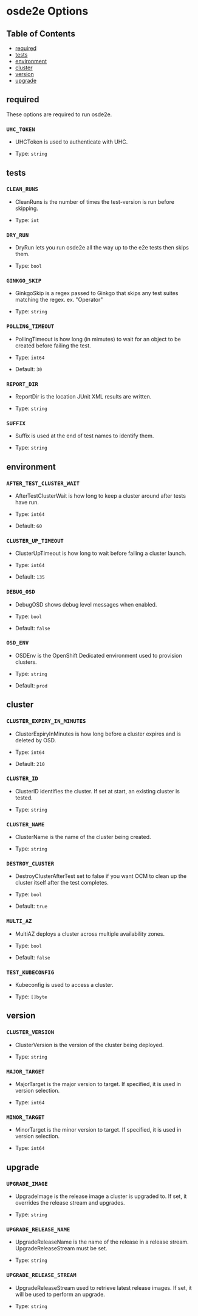 # osde2e Options

## Table of Contents
- [required](#required)
- [tests](#tests)
- [environment](#environment)
- [cluster](#cluster)
- [version](#version)
- [upgrade](#upgrade)



## required
These options are required to run osde2e.

### `UHC_TOKEN`

- UHCToken is used to authenticate with UHC.

- Type: `string`

## tests


### `CLEAN_RUNS`

- CleanRuns is the number of times the test-version is run before skipping.

- Type: `int`

### `DRY_RUN`

- DryRun lets you run osde2e all the way up to the e2e tests then skips them.

- Type: `bool`

### `GINKGO_SKIP`

- GinkgoSkip is a regex passed to Ginkgo that skips any test suites matching the regex. ex. "Operator"

- Type: `string`

### `POLLING_TIMEOUT`

- PollingTimeout is how long (in mimutes) to wait for an object to be created
before failing the test.

- Type: `int64`
- Default: `30`

### `REPORT_DIR`

- ReportDir is the location JUnit XML results are written.

- Type: `string`

### `SUFFIX`

- Suffix is used at the end of test names to identify them.

- Type: `string`

## environment


### `AFTER_TEST_CLUSTER_WAIT`

- AfterTestClusterWait is how long to keep a cluster around after tests have run.

- Type: `int64`
- Default: `60`

### `CLUSTER_UP_TIMEOUT`

- ClusterUpTimeout is how long to wait before failing a cluster launch.

- Type: `int64`
- Default: `135`

### `DEBUG_OSD`

- DebugOSD shows debug level messages when enabled.

- Type: `bool`
- Default: `false`

### `OSD_ENV`

- OSDEnv is the OpenShift Dedicated environment used to provision clusters.

- Type: `string`
- Default: `prod`

## cluster


### `CLUSTER_EXPIRY_IN_MINUTES`

- ClusterExpiryInMinutes is how long before a cluster expires and is deleted by OSD.

- Type: `int64`
- Default: `210`

### `CLUSTER_ID`

- ClusterID identifies the cluster. If set at start, an existing cluster is tested.

- Type: `string`

### `CLUSTER_NAME`

- ClusterName is the name of the cluster being created.

- Type: `string`

### `DESTROY_CLUSTER`

- DestroyClusterAfterTest set to false if you want OCM to clean up the cluster itself after the test completes.

- Type: `bool`
- Default: `true`

### `MULTI_AZ`

- MultiAZ deploys a cluster across multiple availability zones.

- Type: `bool`
- Default: `false`

### `TEST_KUBECONFIG`

- Kubeconfig is used to access a cluster.

- Type: `[]byte`

## version


### `CLUSTER_VERSION`

- ClusterVersion is the version of the cluster being deployed.

- Type: `string`

### `MAJOR_TARGET`

- MajorTarget is the major version to target. If specified, it is used in version selection.

- Type: `int64`

### `MINOR_TARGET`

- MinorTarget is the minor version to target. If specified, it is used in version selection.

- Type: `int64`

## upgrade


### `UPGRADE_IMAGE`

- UpgradeImage is the release image a cluster is upgraded to. If set, it overrides the release stream and upgrades.

- Type: `string`

### `UPGRADE_RELEASE_NAME`

- UpgradeReleaseName is the name of the release in a release stream. UpgradeReleaseStream must be set.

- Type: `string`

### `UPGRADE_RELEASE_STREAM`

- UpgradeReleaseStream used to retrieve latest release images. If set, it will be used to perform an upgrade.

- Type: `string`
